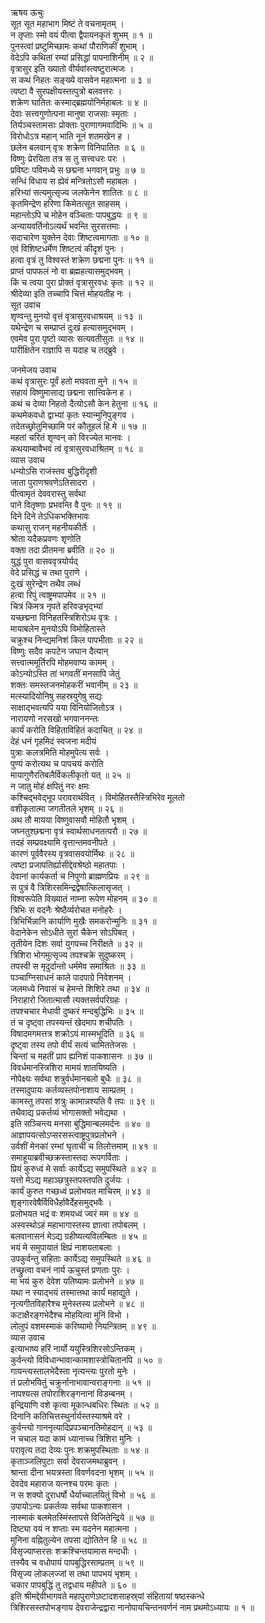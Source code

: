 ऋषय ऊचुः  
सूत सूत महाभाग मिष्टं ते वचनामृतम् ।  
न तृप्ताः स्मो वयं पीत्वा द्वैपायनकृतं शुभम् ॥ १ ॥  
पुनस्त्वां प्रष्टुमिच्छामः कथां पौराणिकीं शुभाम् ।  
वेदेऽपि कथितां रम्यां प्रसिद्धां पापनाशिनीम् ॥ २ ॥  
वृत्रासुर इति ख्यातो वीर्यवांस्त्वष्टुरात्मजः ।  
स कथं निहतः सङ्ख्ये वासवेन महात्मना ॥ ३ ॥  
त्वष्टा वै सुरपक्षीयस्तत्पुत्रो बलवत्तरः ।  
शक्रेण घातितः कस्माद्‌ब्रह्मयोनिर्महाबलः ॥ ४ ॥  
देवाः सत्त्वगुणोत्पना मानुषा राजसाः स्मृताः ।  
तिर्यञ्चस्तामसाः प्रोक्ताः पुराणागमवादिभिः ॥ ५ ॥  
विरोधोऽत्र महान् भाति नूनं शतमखेन ह ।  
छलेन बलवान् वृत्रः शक्रेण विनिपातितः ॥ ६ ॥  
विष्णुः प्रेरयिता तत्र स तु सत्त्वधरः परः ।  
प्रविष्टः पविमध्ये स छद्मना भगवान् प्रभुः ॥ ७ ॥  
सन्धिं विधाय स ह्येवं मन्त्रितोऽसौ महाबलः ।  
हरिभ्यां सत्यमुत्सृज्य जलफेनेन शातितः ॥ ८ ॥  
कृतमिन्द्रेण हरिणा किमेतत्सूत साहसम् ।  
महान्तोऽपि च मोहेन वञ्चिताः पापबुद्धयः ॥ ९ ॥  
अन्यायवर्तिनोऽत्यर्थं भवन्ति सुरसत्तमाः ।  
सदाचारेण युक्तेन देवाः शिष्टत्वमागताः ॥ १० ॥  
एवं विशिष्टधर्मेण शिष्टत्वं कीदृशं पुनः ।  
हत्वा वृत्रं तु विश्वस्तं शक्रेण छद्मना पुनः ॥ ११ ॥  
प्राप्तं पापफलं नो वा ब्रह्महत्यासमुद्‌भवम् ।  
किं च त्वया पुरा प्रोक्तं वृत्रासुरवधः कृतः ॥ १२ ॥  
श्रीदेव्या इति तच्चापि चित्तं मोहयतीह नः ।  
सूत उवाच  
शृण्वन्तु मुनयो वृत्तं वृत्रासुरवधाश्रयम् ॥ १३ ॥  
यथेन्द्रेण च सम्प्राप्तं दुःखं हत्यासमुद्‌भवम् ।  
एवमेव पुरा पृष्टो व्यासः सत्यवतीसुतः ॥ १४ ॥  
पारीक्षितेन राज्ञापि स यदाह च तद्‌ब्रुवे ।  
  
जनमेजय उवाच  
कथं वृत्रासुरः पूर्वं हतो मघवता मुने ॥ १५ ॥  
सहायं विष्णुमासाद्य छद्मना सात्त्विकेन ह ।  
कथं च देव्या निहतो दैत्योऽसौ केन हेतुना ॥ १६ ॥  
कथमेकवधो द्वाभ्यां कृतः स्यान्मुनिपुङ्गव ।  
तदेतच्छ्रोतुमिच्छामि परं कौतूहलं हि मे ॥ १७ ॥  
महतां चरितं शृण्वन् को विरज्येत मानवः ।  
कथयाम्बावैभवं त्वं वृत्रासुरवधाश्रितम् ॥ १८ ॥  
व्यास उवाच  
धन्योऽसि राजंस्तव बुद्धिरीदृशी  
    जाता पुराणश्रवणेऽतिसादरा ।  
पीत्वामृतं देववरास्तु सर्वथा  
    पाने वितृष्णाः प्रभवन्ति वै पुनः ॥ १९ ॥  
दिने दिने तेऽधिकभक्तिभावः  
    कथासु राजन् महनीयकीर्तेः ।  
श्रोता यदैकप्रवणः शृणोति  
    वक्ता तदा प्रीतमना ब्रवीति ॥ २० ॥  
युद्धं पुरा वासववृत्रयोर्यद्‌  
    वेदे प्रसिद्धं च तथा पुराणे ।  
दुःखं सुरेन्द्रेण तथैव लब्धं  
    हत्वा रिपुं त्वाष्ट्रमपापमेव ॥ २१ ॥  
चित्रं किमत्र नृपते हरिवज्रभृद्‌भ्यां  
    यच्छद्मना विनिहतस्त्रिशिरोऽथ वृत्रः ।  
मायाबलेन मुनयोऽपि विमोहितास्ते  
    चक्रुश्च निन्द्यमनिशं किल पापभीताः ॥ २२ ॥  
विष्णुः सदैव कपटेन जघान दैत्यान्  
    सत्त्वात्ममूर्तिरपि मोहमवाप्य कामम् ।  
कोऽन्योऽस्ति तां भगवतीं मनसापि जेतुं  
    शक्तः समस्तजनमोहकरीं भवानीम् ॥ २३ ॥  
मत्स्यादियोनिषु सहस्रयुगेषु सद्यः  
    साक्षाद्‌भवत्यपि यया विनियोजितोऽत्र ।  
नारायणो नरसखो भगवाननन्तः  
    कार्यं करोति विहिताविहितं कदाचित् ॥ २४ ॥  
देहं धनं गृहमिदं स्वजना मदीयं  
    पुत्राः कलत्रमिति मोहमुपेत्य सर्वः ।  
पुण्यं करोत्यथ च पापचयं करोति  
    मायागुणैरतिबलैर्विकलीकृतो यत् ॥ २५ ॥  
न जातु मोहं क्षपितुं नरः क्षमः  
    कश्चिद्‌भवेद्‌भूप परावरार्थवित् ।
विमोहितस्तैस्त्रिभिरेव मूलतो  
    वशीकृतात्मा जगतीतले भृशम् ॥ २६ ॥  
अथ तौ मायया विष्णुवासवौ मोहितौ भृशम् ।  
जघ्नतुश्छद्मना वृत्रं स्वार्थसाधनतत्परौ ॥ २७ ॥  
तदहं सम्प्रवक्ष्यामि वृत्तान्तमवनीपते ।  
कारणं पूर्ववैरस्य वृत्रवासवयोर्मिथः ॥ २८ ॥  
त्वष्टा प्रजापतिर्ह्यासीद्देवश्रेष्ठो महातपाः ।  
देवानां कार्यकर्ता च निपुणो ब्राह्मणप्रियः ॥ २९ ॥  
स पुत्रं वै त्रिशिरसमिन्द्रद्वेषात्किलासृजत् ।  
विश्वरूपेति विख्यातं नाम्ना रूपेण मोहनम् ॥ ३० ॥  
त्रिभिः स वदनैः श्रेष्ठैर्व्यरोचत मनोहरैः ।  
त्रिभिर्भिन्नानि कार्याणि मुखैः समकरोन्मुनिः ॥ ३१ ॥  
वेदानेकेन सोऽधीते सुरां चैकेन सोऽपिबत् ।  
तृतीयेन दिशः सर्वा युगपच्च निरीक्षते ॥ ३२ ॥  
त्रिशिरा भोगमुत्सृज्य तपश्चक्रे सुदुष्करम् ।  
तपस्वी स मृदुर्दान्तो धर्ममेव समाश्रितः ॥ ३३ ॥  
पञ्चाग्निसाधनं काले पादपाग्रे निवेशनम् ।  
जलमध्ये निवासं च हेमन्ते शिशिरे तथा ॥ ३४ ॥  
निराहारो जितात्मासौ त्यक्तसर्वपरिग्रहः ।  
तपश्चचार मेधावी दुष्करं मन्दबुद्धिभिः ॥ ३५ ॥  
तं च दृष्ट्वा तपस्यन्तं खेदमाप शचीपतिः ।  
विषादमगमत्तत्र शक्रोऽयं मास्मभूदिति ॥ ३६ ॥  
दृष्ट्वा तस्य तपो वीर्यं सत्यं चामिततेजसः ।  
चिन्तां च महतीं प्राप ह्यनिशं पाकशासनः ॥ ३७ ॥  
विवर्धमानस्त्रिशिरा मामयं शातयिष्यति ।  
नोपेक्ष्यः सर्वथा शत्रुर्वर्धमानबलो बुधैः ॥ ३८ ॥  
तस्मादुपायः कर्तव्यस्तपोनाशाय साम्प्रतम् ।  
कामस्तु तपसां शत्रुः कामान्नश्यति वै तपः ॥ ३९ ॥  
तथैवाद्य प्रकर्तव्यं भोगासक्तो भवेद्यथा ।  
इति सञ्चिन्त्य मनसा बुद्धिमान्बलमर्दनः ॥ ४० ॥  
आज्ञापयत्सोऽप्सरसस्त्वाष्ट्रपुत्रप्रलोभने ।  
उर्वशीं मेनकां रम्भां घृताचीं च तिलोत्तमाम् ॥ ४१ ॥  
समाहूयाब्रवीच्छक्रस्तास्तदा रूपगर्विताः ।  
प्रियं कुरुध्वं मे सर्वाः कार्येऽद्य समुपस्थिते ॥ ४२ ॥  
यत्तो मेऽद्य महाञ्छत्रुस्तपस्तपति दुर्जयः ।  
कार्यं कुरुत गच्छध्वं प्रलोभयत माचिरम् ॥ ४३ ॥  
शृङ्गारवेषैर्विविधैर्हावैर्देहसमुद्‌भवैः ।  
प्रलोभयत भद्रं वः शमयध्वं ज्वरं मम ॥ ४४ ॥  
अस्वस्थोऽहं महाभागास्तस्य ज्ञात्वा तपोबलम् ।  
बलवानासनं मेऽद्य ग्रहीष्यत्यविलम्बितः ॥ ४५ ॥  
भयं मे समुपायातं क्षिप्रं नाशयताबलाः ।  
उपकुर्वन्तु सहिताः कार्येऽद्य समुपस्थिते ॥ ४६ ॥  
तच्छ्रुत्वा वचनं नार्य ऊचुस्तं प्रणताः पुरः ।  
मा भयं कुरु देवेश यतिष्यामः प्रलोभने ॥ ४७ ॥  
यथा न स्याद्‌भयं तस्मात्तथा कार्यं महाद्युते ।  
नृत्यगीतविहारैश्च मुनेस्तस्य प्रलोभने ॥ ४८ ॥  
कटाक्षैरङ्गभेदैश्च मोहयित्वा मुनिं विभो ।  
लोलुपं वशमस्माकं करिष्यामो नियन्त्रितम् ॥ ४९ ॥  
व्यास उवाच  
इत्याभाष्य हरिं नार्यो ययुस्त्रिशिरसोऽन्तिकम् ।  
कुर्वन्त्यो विविधान्भावान्कामशास्त्रोचितानपि ॥ ५० ॥  
गायन्त्यस्तालभेदैस्ता नृत्यन्त्यः पुरतो मुनेः ।  
तं प्रलोभयितुं चक्रुर्नानाभावान्वराङ्गनाः ॥ ५१ ॥  
नापश्यत्स तपोराशिरङ्गनानां विडम्बनम् ।  
इन्द्रियाणि वशे कृत्वा मूकान्धबधिरः स्थितः ॥ ५२ ॥  
दिनानि कतिचित्तस्थुर्नार्यस्तस्याश्रमे वरे ।  
कुर्वन्त्यो गाननृत्यादिप्रपञ्चानतिमोहदान् ॥ ५३ ॥  
न चचाल यदा कामं ध्यानाच्च त्रिशिरा मुनिः ।  
परावृत्य तदा देव्यः पुनः शक्रमुपस्थिताः ॥ ५४ ॥  
कृताञ्जलिपुटाः सर्वा देवराजमथाब्रुवन् ।  
श्रान्ता दीना भयत्रस्ता विवर्णवदना भृशम् ॥ ५५ ॥  
देवदेव महाराज यत्नश्च परमः कृतः ।  
न स शक्यो दुराधर्षो धैर्याच्चालयितुं विभो ॥ ५६ ॥  
उपायोऽन्यः प्रकर्तव्यः सर्वथा पाकशासन ।  
नास्माकं बलमेतस्मिंस्तापसे विजितेन्द्रिये ॥ ५७ ॥  
दिष्ट्या वयं न शप्ताः स्म यदनेन महात्मना ।  
मुनिना वह्नितुल्येन तपसा द्योतितेन हि ॥ ५८ ॥  
विसृज्याप्सरसः शक्रश्चिन्तयामास मन्दधीः ।  
तस्यैव च वधोपायं पापबुद्धिरसाम्प्रतम् ॥ ५९ ॥  
विसृज्य लोकलज्जां स तथा पापभयं भृशम् ।  
चकार पापबुद्धिं तु तद्वधाय महीपते ॥ ६० ॥  
इति श्रीमद्देवीभागवते महापुराणेऽष्टादशसाहस्र्यां संहितायां षष्ठस्कन्धे  
त्रिशिरसस्तपोभङ्गाय देवराजेन्द्रद्वारा नानोपायचिन्तनवर्णनं नाम प्रथमोऽध्यायः ॥ १ ॥
